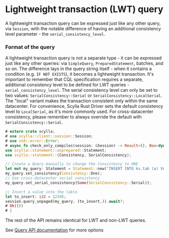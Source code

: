 # Lightweight transaction (LWT) query

A lightweight transaction query can be expressed just like any other query, via `Session`, with the notable difference of having an additional consistency level parameter - the `serial_consistency_level`.


### Format of the query
A lightweight transaction query is not a separate type - it can be expressed just like any other queries: via `SimpleQuery`, `PreparedStatement`, batches, and so on. The difference lays in the query string itself - when it contains a condition (e.g. `IF NOT EXISTS`), it becomes a lightweight transaction. It's important to remember that CQL specification requires a separate, additional consistency level to be defined for LWT queries - `serial_consistency_level`. The serial consistency level can only be set to two values: `SerialConsistency::Serial` or `SerialConsistency::LocalSerial`. The "local" variant makes the transaction consistent only within the same datacenter. For convenience, Scylla Rust Driver sets the default consistency level to `LocalSerial`, as it's more commonly used. For cross-datacenter consistency, please remember to always override the default with `SerialConsistency::Serial`.
```rust
# extern crate scylla;
# use scylla::client::session::Session;
# use std::error::Error;
# async fn check_only_compiles(session: &Session) -> Result<(), Box<dyn Error>> {
use scylla::statement::unprepared::Statement;
use scylla::statement::{Consistency, SerialConsistency};

// Create a Query manually to change the Consistency to ONE
let mut my_query: Statement = Statement::new("INSERT INTO ks.tab (a) VALUES(?) IF NOT EXISTS".to_string());
my_query.set_consistency(Consistency::One);
// Use cross-datacenter serial consistency
my_query.set_serial_consistency(Some(SerialConsistency::Serial));

// Insert a value into the table
let to_insert: i32 = 12345;
session.query_unpaged(my_query, (to_insert,)).await?;
# Ok(())
# }
```

The rest of the API remains identical for LWT and non-LWT queries.

See [Query API documentation](https://docs.rs/scylla/latest/scylla/statement/query/struct.Query.html) for more options

